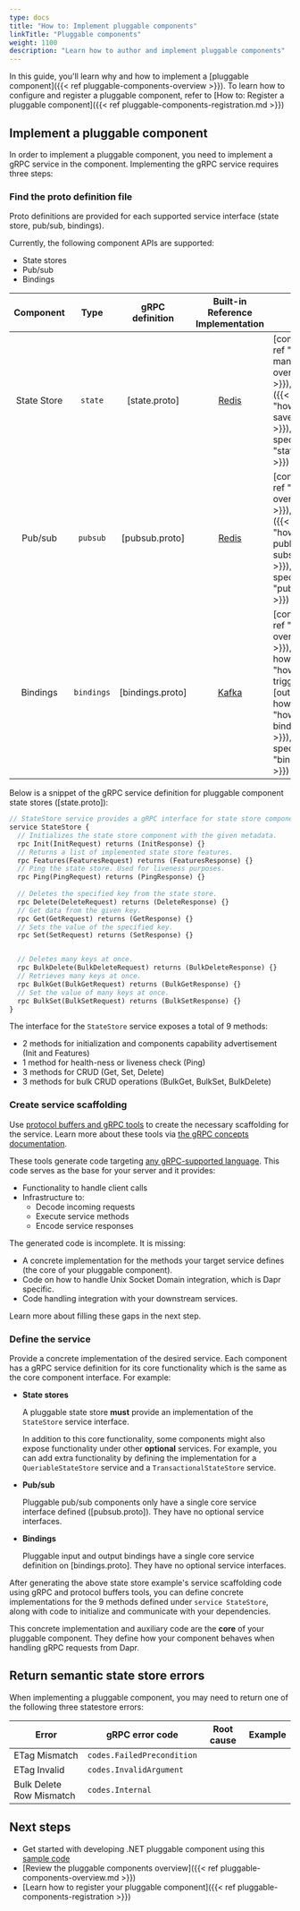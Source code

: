 ```yaml
---
type: docs
title: "How to: Implement pluggable components"
linkTitle: "Pluggable components"
weight: 1100
description: "Learn how to author and implement pluggable components"
---
```


In this guide, you'll learn why and how to implement a [pluggable component]({{< ref pluggable-components-overview >}}). To learn how to configure and register a pluggable component, refer to [How to: Register a pluggable component]({{< ref pluggable-components-registration.md >}})

## Implement a pluggable component

In order to implement a pluggable component, you need to implement a gRPC service in the component. Implementing the gRPC service requires three steps:

### Find the proto definition file

Proto definitions are provided for each supported service interface (state store, pub/sub, bindings).

Currently, the following component APIs are supported:

- State stores
- Pub/sub
- Bindings

|  Component  |    Type    | gRPC definition  |                       Built-in Reference Implementation                        | Docs                                                                                                                                                                  |
| :---------: | :--------: | :--------------: | :----------------------------------------------------------------------------: | --------------------------------------------------------------------------------------------------------------------------------------------------------------------- |
| State Store |  `state`   |  [state.proto]   |  [Redis](https://github.com/dapr/components-contrib/tree/master/state/redis)   | [concept]({{< ref "state-management-overview" >}}), [howto]({{< ref "howto-get-save-state" >}}), [api spec]({{< ref "state_api" >}})                                        |
|   Pub/sub   |  `pubsub`  |  [pubsub.proto]  |  [Redis](https://github.com/dapr/components-contrib/tree/master/pubsub/redis)  | [concept]({{< ref "pubsub-overview" >}}), [howto]({{< ref "howto-publish-subscribe" >}}), [api spec]({{< ref "pubsub_api" >}})                                              |
|  Bindings   | `bindings` | [bindings.proto] | [Kafka](https://github.com/dapr/components-contrib/tree/master/bindings/kafka) | [concept]({{< ref "bindings-overview" >}}), [input howto]({{< ref "howto-triggers" >}}), [output howto]({{< ref "howto-bindings" >}}), [api spec]({{< ref "bindings_api" >}}) |

Below is a snippet of the gRPC service definition for pluggable component state stores ([state.proto]):

```protobuf
// StateStore service provides a gRPC interface for state store components.
service StateStore {
  // Initializes the state store component with the given metadata.
  rpc Init(InitRequest) returns (InitResponse) {}
  // Returns a list of implemented state store features.
  rpc Features(FeaturesRequest) returns (FeaturesResponse) {}
  // Ping the state store. Used for liveness purposes.
  rpc Ping(PingRequest) returns (PingResponse) {}
  
  // Deletes the specified key from the state store.
  rpc Delete(DeleteRequest) returns (DeleteResponse) {}
  // Get data from the given key.
  rpc Get(GetRequest) returns (GetResponse) {}
  // Sets the value of the specified key.
  rpc Set(SetRequest) returns (SetResponse) {}


  // Deletes many keys at once.
  rpc BulkDelete(BulkDeleteRequest) returns (BulkDeleteResponse) {}
  // Retrieves many keys at once.
  rpc BulkGet(BulkGetRequest) returns (BulkGetResponse) {}
  // Set the value of many keys at once.
  rpc BulkSet(BulkSetRequest) returns (BulkSetResponse) {}
}
```

The interface for the `StateStore` service exposes a total of 9 methods:

- 2 methods for initialization and components capability advertisement (Init and Features)
- 1 method for health-ness or liveness check (Ping)
- 3 methods for CRUD (Get, Set, Delete)
- 3 methods for bulk CRUD operations (BulkGet, BulkSet, BulkDelete)

### Create service scaffolding 

Use [protocol buffers and gRPC tools](https://grpc.io) to create the necessary scaffolding for the service. Learn more about these tools via [the gRPC concepts documentation](https://grpc.io/docs/what-is-grpc/core-concepts/).

These tools generate code targeting [any gRPC-supported language](https://grpc.io/docs/what-is-grpc/introduction/#protocol-buffer-versions). This code serves as the base for your server and it provides:
- Functionality to handle client calls
- Infrastructure to:
  - Decode incoming requests
  - Execute service methods
  - Encode service responses

The generated code is incomplete. It is missing:

- A concrete implementation for the methods your target service defines (the core of your pluggable component). 
- Code on how to handle Unix Socket Domain integration, which is Dapr specific.
- Code handling integration with your downstream services.

Learn more about filling these gaps in the next step.

### Define the service

Provide a concrete implementation of the desired service. Each component has a gRPC service definition for its core functionality which is the same as the core component interface. For example:

- **State stores**

   A pluggable state store **must** provide an implementation of the `StateStore` service interface. 
   
   In addition to this core functionality, some components might also expose functionality under other **optional** services. For example, you can add extra functionality by defining the implementation for a `QueriableStateStore` service and a `TransactionalStateStore` service.
   
- **Pub/sub**

   Pluggable pub/sub components only have a single core service interface defined ([pubsub.proto]). They have no optional service interfaces.
 
- **Bindings**

   Pluggable input and output bindings have a single core service definition on [bindings.proto]. They have no optional service interfaces.

After generating the above state store example's service scaffolding code using gRPC and protocol buffers tools, you can define concrete implementations for the 9 methods defined under `service StateStore`, along with code to initialize and communicate with your dependencies.

This concrete implementation and auxiliary code are the **core** of your pluggable component. They define how your component behaves when handling gRPC requests from Dapr.

## Return semantic state store errors

When implementing a pluggable component, you may need to return one of the following three statestore errors:

| Error                    | gRPC error code            | Root cause | Example |
| ------------------------ | -------------------------- | ---------- | ------- |
| ETag Mismatch            | `codes.FailedPrecondition` |            |         |
| ETag Invalid             | `codes.InvalidArgument`    |            |         |
| Bulk Delete Row Mismatch | `codes.Internal`           |            |         |

## Next steps

- Get started with developing .NET pluggable component using this [sample code](https://github.com/dapr/samples/tree/master/pluggable-components-dotnet-template) 
- [Review the pluggable components overview]({{< ref pluggable-components-overview.md >}})
- [Learn how to register your pluggable component]({{< ref pluggable-components-registration >}})